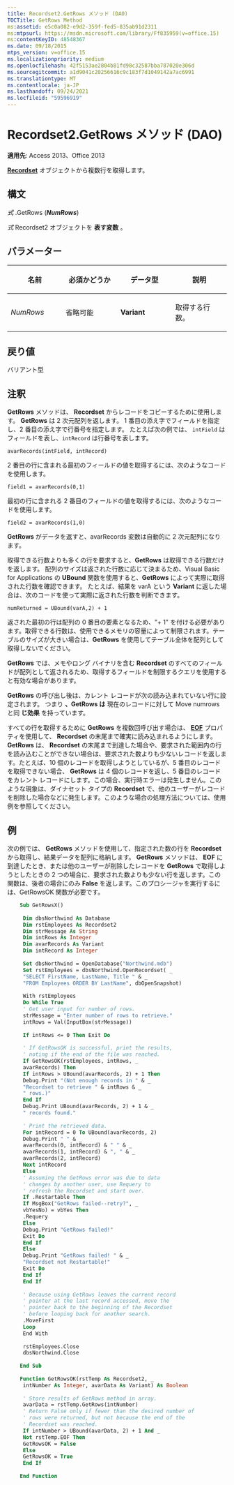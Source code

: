 ```yaml
---
title: Recordset2.GetRows メソッド (DAO)
TOCTitle: GetRows Method
ms:assetid: e5c0a082-e9d2-359f-fed5-835ab91d2311
ms:mtpsurl: https://msdn.microsoft.com/library/Ff835959(v=office.15)
ms:contentKeyID: 48548367
ms.date: 09/18/2015
mtps_version: v=office.15
ms.localizationpriority: medium
ms.openlocfilehash: 42f5153ae2804b81fd98c32587bba787020e306d
ms.sourcegitcommit: a1d9041c20256616c9c183f7d1049142a7ac6991
ms.translationtype: MT
ms.contentlocale: ja-JP
ms.lasthandoff: 09/24/2021
ms.locfileid: "59596919"
---
```

# <a name="recordset2getrows-method-dao"></a>Recordset2.GetRows メソッド (DAO)

**適用先**: Access 2013、Office 2013

**[Recordset](recordset-object-dao.md)** オブジェクトから複数行を取得します。

## <a name="syntax"></a>構文

*式* .GetRows (***NumRows***)

*式* Recordset2 オブジェクトを **表す変数** 。

## <a name="parameters"></a>パラメーター

<table>
<colgroup>
<col style="width: 25%" />
<col style="width: 25%" />
<col style="width: 25%" />
<col style="width: 25%" />
</colgroup>
<thead>
<tr class="header">
<th><p>名前</p></th>
<th><p>必須かどうか</p></th>
<th><p>データ型</p></th>
<th><p>説明</p></th>
</tr>
</thead>
<tbody>
<tr class="odd">
<td><p><em>NumRows</em></p></td>
<td><p>省略可能</p></td>
<td><p><strong>Variant</strong></p></td>
<td><p>取得する行数。</p></td>
</tr>
</tbody>
</table>


## <a name="return-value"></a>戻り値

バリアント型

## <a name="remarks"></a>注釈

**GetRows** メソッドは、 **Recordset** からレコードをコピーするために使用します。 **GetRows** は 2 次元配列を返します。 1 番目の添え字でフィールドを指定し、2 番目の添え字で行番号を指定します。 たとえば次の例では、  `intField` はフィールドを表し、`intRecord` は行番号を表します。

`avarRecords(intField, intRecord)`

2 番目の行に含まれる最初のフィールドの値を取得するには、次のようなコードを使用します。

`field1 = avarRecords(0,1)`

最初の行に含まれる 2 番目のフィールドの値を取得するには、次のようなコードを使用します。

`field2 = avarRecords(1,0)`

**GetRows** がデータを返すと、avarRecords 変数は自動的に 2 次元配列になります。

取得できる行数よりも多くの行を要求すると、**GetRows** は取得できる行数だけを返します。 配列のサイズは返された行数に応じて決まるため、Visual Basic for Applications の **UBound** 関数を使用すると、**GetRows** によって実際に取得された行数を確認できます。 たとえば、結果を varA という **Variant** に返した場合は、次のコードを使って実際に返された行数を判断できます。

`numReturned = UBound(varA,2) + 1`

返された最初の行は配列の 0 番目の要素となるため、"+ 1" を付ける必要があります。取得できる行数は、使用できるメモリの容量によって制限されます。テーブルのサイズが大きい場合は、**GetRows** を使用してテーブル全体を配列として取得しないでください。

**GetRows** では、メモやロング バイナリを含む **Recordset** のすべてのフィールドが配列として返されるため、取得するフィールドを制限するクエリを使用すると有効な場合があります。

**GetRows** の呼び出し後は、カレント レコードが次の読み込まれていない行に設定されます。 つまり **、GetRows は** 現在のレコードに対して Move numrows と同 **じ効果** を持っています。

すべての行を取得するために **GetRows** を複数回呼び出す場合は、 **[EOF](recordset2-eof-property-dao.md)** プロパティを使用して、 **Recordset** の末尾まで確実に読み込まれるようにします。 **GetRows** は、 **Recordset** の末尾まで到達した場合や、要求された範囲内の行を読み込むことができない場合は、要求された数よりも少ないレコードを返します。たとえば、10 個のレコードを取得しようとしているが、5 番目のレコードを取得できない場合、 **GetRows** は 4 個のレコードを返し、5 番目のレコードをカレント レコードにします。この場合、実行時エラーは発生しません。このような現象は、ダイナセット タイプの **Recordset** で、他のユーザーがレコードを削除した場合などに発生します。このような場合の処理方法については、使用例を参照してください。

## <a name="example"></a>例

次の例では、 **GetRows** メソッドを使用して、指定された数の行を **Recordset** から取得し、結果データを配列に格納します。 **GetRows** メソッドは、 **EOF** に到達したとき、または他のユーザーが削除したレコードを **GetRows** で取得しようとしたときの 2 つの場合に、要求された数よりも少ない行を返します。この関数は、後者の場合にのみ **False** を返します。このプロシージャを実行するには、GetRowsOK 関数が必要です。

```vb
    Sub GetRowsX() 
     
     Dim dbsNorthwind As Database 
     Dim rstEmployees As Recordset2 
     Dim strMessage As String 
     Dim intRows As Integer 
     Dim avarRecords As Variant 
     Dim intRecord As Integer 
     
     Set dbsNorthwind = OpenDatabase("Northwind.mdb") 
     Set rstEmployees = dbsNorthwind.OpenRecordset( _ 
     "SELECT FirstName, LastName, Title " & _ 
     "FROM Employees ORDER BY LastName", dbOpenSnapshot) 
     
     With rstEmployees 
     Do While True 
     ' Get user input for number of rows. 
     strMessage = "Enter number of rows to retrieve." 
     intRows = Val(InputBox(strMessage)) 
     
     If intRows <= 0 Then Exit Do 
     
     ' If GetRowsOK is successful, print the results, 
     ' noting if the end of the file was reached. 
     If GetRowsOK(rstEmployees, intRows, _ 
     avarRecords) Then 
     If intRows > UBound(avarRecords, 2) + 1 Then 
     Debug.Print "(Not enough records in " & _ 
     "Recordset to retrieve " & intRows & _ 
     " rows.)" 
     End If 
     Debug.Print UBound(avarRecords, 2) + 1 & _ 
     " records found." 
     
     ' Print the retrieved data. 
     For intRecord = 0 To UBound(avarRecords, 2) 
     Debug.Print " " & _ 
     avarRecords(0, intRecord) & " " & _ 
     avarRecords(1, intRecord) & ", " & _ 
     avarRecords(2, intRecord) 
     Next intRecord 
     Else 
     ' Assuming the GetRows error was due to data 
     ' changes by another user, use Requery to 
     ' refresh the Recordset and start over. 
     If .Restartable Then 
     If MsgBox("GetRows failed--retry?", _ 
     vbYesNo) = vbYes Then 
     .Requery 
     Else 
     Debug.Print "GetRows failed!" 
     Exit Do 
     End If 
     Else 
     Debug.Print "GetRows failed! " & _ 
     "Recordset not Restartable!" 
     Exit Do 
     End If 
     End If 
     
     ' Because using GetRows leaves the current record 
     ' pointer at the last record accessed, move the 
     ' pointer back to the beginning of the Recordset 
     ' before looping back for another search. 
     .MoveFirst 
     Loop 
     End With 
     
     rstEmployees.Close 
     dbsNorthwind.Close 
     
    End Sub 
     
    Function GetRowsOK(rstTemp As Recordset2, _ 
     intNumber As Integer, avarData As Variant) As Boolean 
     
     ' Store results of GetRows method in array. 
     avarData = rstTemp.GetRows(intNumber) 
     ' Return False only if fewer than the desired number of 
     ' rows were returned, but not because the end of the 
     ' Recordset was reached. 
     If intNumber > UBound(avarData, 2) + 1 And _ 
     Not rstTemp.EOF Then 
     GetRowsOK = False 
     Else 
     GetRowsOK = True 
     End If 
     
    End Function
```
